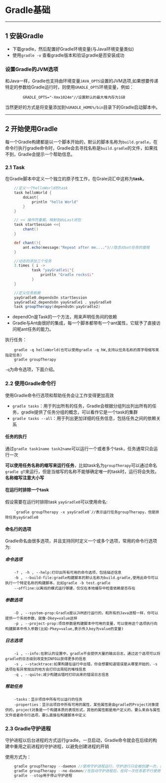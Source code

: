 # Gradle基础

---
## 1 安装Gradle

- 下载gradle，然后配置好Gradle环境变量(与Java环境变量类似)
- 使用`gradle -v` 查看gradle版本和验证gradle是否安装成功

### 设置Gradle的JVM选项

和Java一样，Gradle也支持由环境变量`JAVA_OPTS`设置的JVM选项,如果想要传递特定的参数给Gradle运行时，则使用`GRADLE_OPTS`环境变量，例如：

```shell
        GRADLE_OPTS="-Xmx1024m"//设置默认的最大堆内存为1GB
```

当然更好的方式是将变量添加到`%GRADLE_HOME%/bin`目录下的Gradle启动脚本中。

---
## 2 开始使用Gradle

每一个Gradle构建都是以一个脚本开始的，默认的脚本名称为`build.gradle`，在命令行执行gradle命令时，Gradle会去寻找名称是`build.gradle`的文件，如果找不到，Gradle会提示一个帮助信息。

### 2.1 Task

在Gradle脚本中定义一个独立的原子性工作，在Grale词汇中这称为**task**。

```groovy
    //定义一个helloWorld的task
    task helloWorld {
        doLast{
            println "hello World"
        }
    }

    // << 操作符重载，映射到doLast闭包
    task startSession <<{
        chant()
    }

    def chant(){
        ant.echo(message:"Repeat after me....")//隐含对ant任务的使用
    }

    //动态的添加三个任务
    3.times { i ->
            task "yayGradle$i"{
                println "Gradle rocks$i"
            }
    }

    //定义任务依赖
    yayGradle0.dependsOn startSession
    yayGradle2.dependsOn yayGradle1 , yayGradle0
    task groupTherapy(dependsOn:yayGradle2)
```

- dependOn是Task的一个方法，用来声明任务间的依赖
- Gradle与Ant由很好的集成，每一个脚本都带有一个ant属性，它赋予了直接访问呢ant任务的能力。

执行任务：

```shell
    gradle -q helloWorld(也可以使用gradle -q hW,支持以任务名称的首字母缩写来指定任务)
    gradle groupTherapy
```

`-q`为命令选项，下面介绍。

### 2.2 使用Gradle命令行

使用Gradle命令行选项和帮助任务会让工作变得更加高效

- `gradle tasks`：用于列出所有的任务，Gradle会根据分组列出列出所有的任务，gradle提供了任务分组的概念，可以看作它是一个task的集群
- `gradle tasks --all`：用于列出更加详细的任务信息，包括任务之间的依赖关系

#### 任务的执行

通过`gradle task1name task2name`可以运行一个或者多个task，任务通常只会运行一次

**可以使用任务名称的缩写来运行任务**，比如task名为`groupTherapy`可以通过命名`gradle gT`来运行，但是当缩写的名称不能够确定唯一的task时，运行将会失败。**名称缩写注意大小写**

#### 在运行时排除一个task

假设需要在运行时排除task `yayGradle0`可以使用命名:

```shell
    `gradle groupTherapy -x yayGradle0`//表示运行任务groupTherapy，但是排除任务yayGradle0
```

#### 命名行的选项

Gradle命名由很多选项，并且支持同时定义一个或多个选项，常用的命令行选项为:

##### 命令选项

```shell
    -? , -h , --help:打印出所有可用的命令选项，包括描述信息
    -b , --build-file:gradle构建脚本的默认名称为build.gradle,使用此命令可以执行一个特定名称的构建脚本，比如gradle -b test.gradle
    --offline:以离线的模式运行够建，仅仅在本地缓存中检查依赖是否存在
```

##### 参数选项

```shell
    -D , --system-prop:Gradle是以JVM进行运行的，和所有的Java进程一样，你可以提供一个系统参数，就像-Dkey=value这样
    -p , --project-prop:项目参数是构建脚本中可用的变量，可以使用这个选项执行向构建脚本中传入参数(比如-Pkey=value,表示传入key为value的变量)
```

##### 日志选项

```shell
    -i , --info:在默认的设置中，gradle不会提供大量的输出日志，通过这个选项可以将gradle的日志级别改变到INFO以获得更多的信息
    -s , --stacktrace:如果构建在运行中出错，你会想要知道错误是从哪里开始的，-s选项在有异常抛出的地方会打印出简短的堆栈信息
    -q , --quite:减少构建出错时打印出来的错误日志信息
```

##### 帮助任务

```shell
    -tasks：显示项目中所有可以运行的任务
    -properties：显示出项目中所有可用的属性，某些属性是由gradle的Project对象提供的，project对象是一个构建本质的表现形式，其他的属性都是用户定义的，要么来自与属性文件或者命令行选项，要么直接在构建脚本中定义
```

### 2.3 Gradle守护进程

守护进程以后台进程的方式运行gradle，一旦启动，Gradle命令就会在后续的构建中重用之前进程的守护进程，以避免创建进程的开销

使用方式为：

```groovy
    gradle groupTherapy --daemon //使用守护进程运行，守护进行只会被创建一次，会在之后的三小时空闲时间后自动过期，启动后进程后运行任务默认都是使用守护进程
    gradle groupTherapy --no-dasmon//在启动守护进程后，任何一次任务若不行使用守护进程，则使用此命令
    gradle --stop用于停止守护进程
```